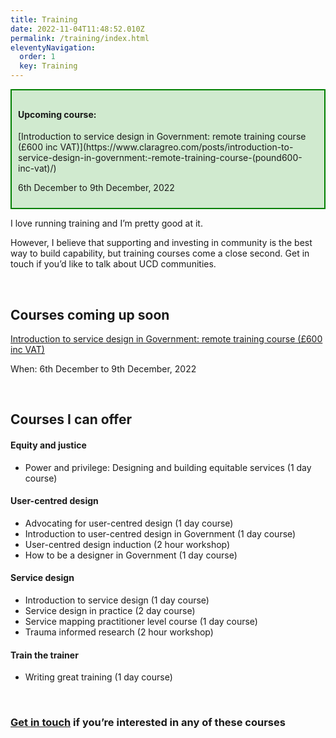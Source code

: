 ```yaml
---
title: Training
date: 2022-11-04T11:48:52.010Z
permalink: /training/index.html
eleventyNavigation:
  order: 1
  key: Training
---
```

<div style="padding: 10px; border: 2px solid green; background-color: #D0EACF">
<h4>Upcoming course:</h4>
[Introduction to service design in Government: remote training course (£600 inc VAT)](https://www.claragreo.com/posts/introduction-to-service-design-in-government:-remote-training-course-(pound600-inc-vat)/)
<p>6th December to 9th December, 2022
</div>

I love running training and I’m pretty good at it. 

However, I believe that supporting and investing in community is the best way to build capability, but training courses come a close second. Get in touch if you’d like to talk about UCD communities. 

<br />

## Courses coming up soon

[Introduction to service design in Government: remote training course (£600 inc VAT)](/posts/introduction-to-service-design-in-government:-remote-training-course-(pound600-inc-vat)/)

W﻿hen: 6th December to 9th December, 2022

<br />

## Courses I can offer

#### Equity and justice

* Power and privilege: Designing and building equitable services (1 day course)

#### User-centred design

* Advocating for user-centred design (1 day course)
* Introduction to user-centred design in Government (1 day course)
* User-centred design induction (2 hour workshop)
* How to be a designer in Government (1 day course)

#### Service design

* Introduction to service design (1 day course)
* Service design in practice (2 day course)
* Service mapping practitioner level course (1 day course)
* Trauma informed research (2 hour workshop)

#### Train the trainer

* Writing great training (1 day course)

<br />

### [Get in touch](/contact/index.html) if you’re interested in any of these courses